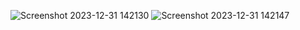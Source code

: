 ![Screenshot 2023-12-31 142130](https://github.com/adityagunale/Thala_For_Reason/assets/121552299/dbcfe9d7-0ecc-4655-abcc-17cc6b18deda)
![Screenshot 2023-12-31 142147](https://github.com/adityagunale/Thala_For_Reason/assets/121552299/b366d834-f2d8-4769-b7fc-9c9b1b42f222)
